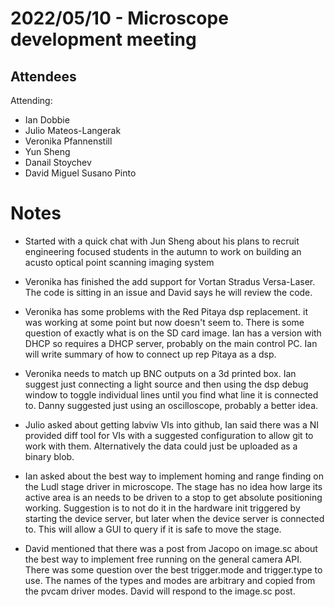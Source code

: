 # 2022/05/10 - Microscope development meeting

## Attendees

Attending:

- Ian Dobbie
- Julio Mateos-Langerak
- Veronika Pfannenstill 
- Yun Sheng
- Danail Stoychev 
- David Miguel Susano Pinto

# Notes

- Started with a quick chat with Jun Sheng about his plans to recruit
  engineering focused students in the autumn to work on building an
  acusto optical point scanning imaging system

- Veronika has finished the add support for Vortan Stradus
  Versa-Laser. The code is sitting in an issue and David says he will
  review the code.

- Veronika has some problems with the Red Pitaya dsp replacement. it
  was working at some point but now doesn't seem to. There is some
  question of exactly what is on the SD card image. Ian has a version
  with DHCP so requires a DHCP server, probably on the main control
  PC. Ian will write summary of how to connect up rep Pitaya as a dsp.

- Veronika needs to match up BNC outputs on a 3d printed box. Ian
  suggest just connecting a light source and then using the dsp debug
  window to toggle individual lines until you find what line it is
  connected to. Danny suggested just using an oscilloscope, probably a
  better idea.

- Julio asked about getting labviw VIs into github, Ian said there was
  a NI provided diff tool for VIs with a suggested configuration to
  allow git to work with them. Alternatively the data could just be
  uploaded as a binary blob.

- Ian asked about the best way to implement homing and range finding
  on the Ludl stage driver in microscope. The stage has no idea how
  large its active area is an needs to be driven to a stop to get
  absolute positioning working. Suggestion is to not do it in the
  hardware init triggered by starting the device server, but later
  when the device server is connected to. This will allow a GUI to
  query if it is safe to move the stage.

- David mentioned that there was a post from Jacopo on image.sc about
  the best way to implement free running on the general camera
  API. There was some question over the best trigger.mode and
  trigger.type to use. The names of the types and modes are arbitrary
  and copied from the pvcam driver modes. David will respond to the
  image.sc post.